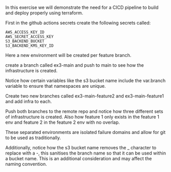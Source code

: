 In this exercise we will demonstrate the need for a CICD pipeline to build and deploy properly using terraform.

First in the github actions secrets create the following secrets called:

    AWS_ACCESS_KEY_ID
    AWS_SECRET_ACCESS_KEY
    S3_BACKEND_BUCKET
    S3_BACKEND_KMS_KEY_ID

Here a new environment will be created per feature branch.

create a branch called ex3-main and push to main to see how the infrastructure is created.

Notice how certain variables like the s3 bucket name include the var.branch variable to ensure that namespaces are unique.

Create two new branches called ex3-main-feature2 and ex3-main-feature1 and add infra to each.

Push both branches to the remote repo and notice how three different sets of infrastructure is created. Also how feature 1 only exists in the feature 1 env and feature 2 in the feature 2 env with no overlap.

These separated environments are isolated failure domains and allow for git to be used as traditionally.

Additionally, notice how the s3 bucket name removes the \_ character to replace with a -, this sanitises the branch name so that it can be used within a bucket name. This is an additional consideration and may affect the naming convention.
